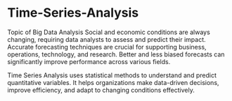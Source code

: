 # Time-Series-Analysis
Topic of Big Data Analysis
Social and economic conditions are always changing, requiring data analysts to assess and predict their impact. Accurate forecasting techniques are crucial for supporting business, operations, technology, and research. Better and less biased forecasts can significantly improve performance across various fields.

Time Series Analysis uses statistical methods to understand and predict quantitative variables. It helps organizations make data-driven decisions, improve efficiency, and adapt to changing conditions effectively.

